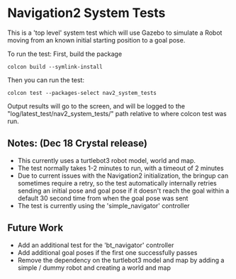 # Navigation2 System Tests

This is a 'top level' system test which will use Gazebo to simulate a Robot moving from an known initial starting position to a goal pose. 

To run the test:
First, build the package
```
colcon build --symlink-install
```
Then you can run the test:
```
colcon test --packages-select nav2_system_tests
```
Output results will go to the screen, and will be logged to the "log/latest_test/nav2_system_tests/" path relative to where colcon test was run.

## Notes: (Dec 18 Crystal release)
 * This currently uses a turtlebot3 robot model, world and map.
 * The test normally takes 1-2 minutes to run, with a timeout of 2 minutes
 * Due to current issues with the Navigation2 initialization, the bringup can sometimes require a retry, so the test automatically internally retries sending an initial pose and goal pose if it doesn't reach the goal within a default 30 second time from when the goal pose was sent
 * The test is currently using the 'simple_navigator' controller
 
## Future Work
 * Add an additional test for the 'bt_navigator' controller
 * Add additional goal poses if the first one successfully passes
 * Remove the dependency on the turtlebot3 model and map by adding a simple / dummy robot and creating a world and map